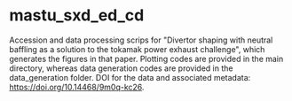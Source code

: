 # mastu_sxd_ed_cd
Accession and data processing scrips for "Divertor shaping with neutral baffling as a solution to the tokamak power exhaust challenge", which generates the figures in that paper. Plotting codes are provided in the main directory, whereas data generation codes are provided in the data_generation folder. DOI for the data and associated metadata: https://doi.org/10.14468/9m0q-kc26. 
